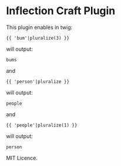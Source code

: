 # Inflection Craft Plugin

This plugin enables in twig:


```
{{ 'bum'|pluralize(3) }}
```

will output:

```
bums
```

and

```
{{ 'person'|pluralize }}
```

will output:

```
people
```

and


```
{{ 'people'|pluralize(1) }}
```

will output:

```
person
```

MIT Licence.
